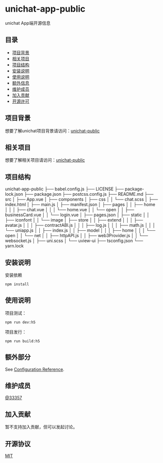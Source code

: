 <!--
 * @Author: 33357
 * @Date: 2021-02-05 13:15:37
 * @LastEditTime: 2021-02-06 10:25:52
 * @LastEditors: 33357
-->

# unichat-app-public

unichat App端开源信息

## 目录

- [项目背景](#项目背景)
- [相关项目](#相关项目)
- [项目结构](#项目结构)
- [安装说明](#安装说明)
- [使用说明](#使用说明)
- [额外信息](#额外信息)
- [维护成员](#维护成员)
- [加入贡献](#加入贡献)
- [开源许可](#开源许可)

## 项目背景

想要了解unichat项目背景请访问：[unichat-public](https://github.com/33357/unichat-public)

## 相关项目

想要了解相关项目请访问：[unichat-public](https://github.com/33357/unichat-public)

## 项目结构

unichat-app-public
├── babel.config.js
├── LICENSE
├── package-lock.json
├── package.json
├── postcss.config.js
├── README.md
├── src
│   ├── App.vue
│   ├── components
│   ├── css
│   │   └── chat.scss
│   ├── index.html
│   ├── main.js
│   ├── manifest.json
│   ├── pages
│   │   ├── home
│   │   │   ├── chat.vue
│   │   │   └── home.vue
│   │   └── open
│   │       ├── businessCard.vue
│   │       └── login.vue
│   ├── pages.json
│   ├── static
│   │   ├── iconfont
│   │   └── image
│   ├── store
│   │   ├── extend
│   │   │   ├── avatar.js
│   │   │   ├── contractABI.js
│   │   │   ├── log.js
│   │   │   ├── math.js
│   │   │   └── uniapp.js
│   │   ├── index.js
│   │   ├── model
│   │   │   ├── home
│   │   │   └── open
│   │   └── net
│   │       ├── httpAPI.js
│   │       ├── web3Provider.js
│   │       └── websocket.js
│   ├── uni.scss
│   └── uview-ui
├── tsconfig.json
└── yarn.lock

## 安装说明

安装依赖
```
npm install
```

## 使用说明

项目测试：
```
npm run dev:h5
```

项目发行：
```
npm run build:h5
```

## 额外部分

See [Configuration Reference](https://cli.vuejs.org/config/).

## 维护成员

[@33357](https://github.com/33357)

## 加入贡献

暂不支持加入贡献，但可以发起讨论。

## 开源协议

[MIT](LICENSE)
